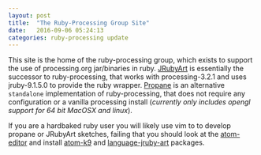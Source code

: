 ```yaml
---
layout: post
title:  "The Ruby-Processing Group Site"
date:   2016-09-06 05:24:13
categories: ruby-processing update
---
```


This site is the home of the ruby-processing group, which exists to support the use of processing.org jar/binaries in ruby. [JRubyArt][jruby_art] is essentially the successor to ruby-processing, that works with processing-3.2.1 and uses jruby-9.1.5.0 to provide the ruby wrapper. [Propane][propane] is an alternative `standalone` implementation of ruby-processing, that does not require any configuration or a vanilla processing install (_currently only includes opengl support for 64 bit MacOSX and linux_).

If you are a hardbaked ruby user you will likely use vim to to develop propane or JRubyArt sketches, failing that you should look at the [atom-editor][atom] and install [atom-k9][k9] and [language-jruby-art][language] packages.

[atom]::https://atom.io/
[language]:https://atom.io/packages/language-jruby-art
[k9]:https://atom.io/packages/atom-k9
[jruby_art]: https://github.com/ruby-processing/JRubyArt
[propane]: https://github.com/ruby-processing/propane
